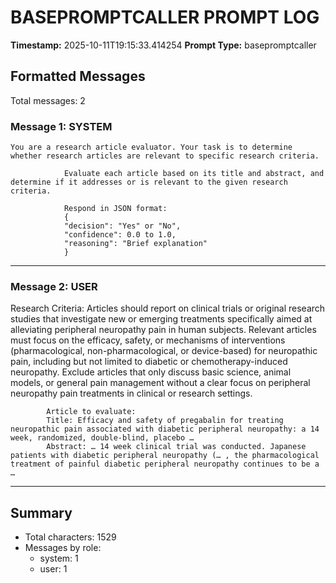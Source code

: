 # BASEPROMPTCALLER PROMPT LOG
**Timestamp:** 2025-10-11T19:15:33.414254
**Prompt Type:** basepromptcaller

## Formatted Messages
Total messages: 2

### Message 1: SYSTEM

```
You are a research article evaluator. Your task is to determine whether research articles are relevant to specific research criteria.

            Evaluate each article based on its title and abstract, and determine if it addresses or is relevant to the given research criteria.

            Respond in JSON format:
            {
            "decision": "Yes" or "No",
            "confidence": 0.0 to 1.0,
            "reasoning": "Brief explanation"
            }
```

---

### Message 2: USER

Research Criteria: Articles should report on clinical trials or original research studies that investigate new or emerging treatments specifically aimed at alleviating peripheral neuropathy pain in human subjects. Relevant articles must focus on the efficacy, safety, or mechanisms of interventions (pharmacological, non-pharmacological, or device-based) for neuropathic pain, including but not limited to diabetic or chemotherapy-induced neuropathy. Exclude articles that only discuss basic science, animal models, or general pain management without a clear focus on peripheral neuropathy pain treatments in clinical or research settings.

            Article to evaluate:
            Title: Efficacy and safety of pregabalin for treating neuropathic pain associated with diabetic peripheral neuropathy: a 14 week, randomized, double‐blind, placebo …
            Abstract: … 14 week clinical trial was conducted. Japanese patients with diabetic peripheral neuropathy (… , the pharmacological treatment of painful diabetic peripheral neuropathy continues to be a …

---

## Summary
- Total characters: 1529
- Messages by role:
  - system: 1
  - user: 1